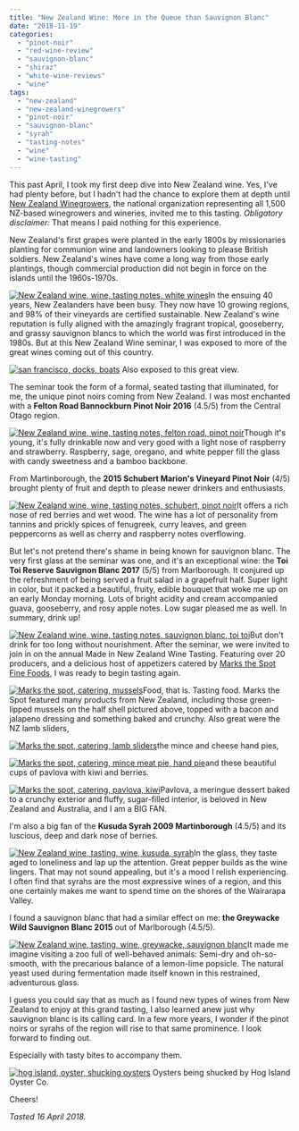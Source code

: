 ```yaml
---
title: "New Zealand Wine: More in the Queue than Sauvignon Blanc"
date: "2018-11-19"
categories:
  - "pinot-noir"
  - "red-wine-review"
  - "sauvignon-blanc"
  - "shiraz"
  - "white-wine-reviews"
  - "wine"
tags:
  - "new-zealand"
  - "new-zealand-winegrowers"
  - "pinot-noir"
  - "sauvignon-blanc"
  - "syrah"
  - "tasting-notes"
  - "wine"
  - "wine-tasting"
---
```


This past April, I took my first deep dive into New Zealand wine. Yes, I've had plenty before, but I hadn't had the chance to explore them at depth until [New Zealand Winegrowers,](https://www.nzwine.com/) the national organization representing all 1,500 NZ-based winegrowers and wineries, invited me to this tasting. _Obligatory disclaimer:_ That means I paid nothing for this experience.

New Zealand's first grapes were planted in the early 1800s by missionaries planting for communion wine and landowners looking to please British soldiers. New Zealand's wines have come a long way from those early plantings, though commercial production did not begin in force on the islands until the 1960s-1970s.

[![New Zealand wine, wine, tasting notes, white wines](http://s3.amazonaws.com/thegourmez-wpmedia/2018/09/IMG_20180416_111429_309-500x500.jpg)](http://s3.amazonaws.com/thegourmez-wpmedia/2018/09/IMG_20180416_111429_309.jpg)In the ensuing 40 years, New Zealanders have been busy. They now have 10 growing regions, and 98% of their vineyards are certified sustainable. New Zealand's wine reputation is fully aligned with the amazingly fragrant tropical, gooseberry, and grassy sauvignon blancs to which the world was first introduced in the 1980s. But at this New Zealand Wine seminar, I was exposed to more of the great wines coming out of this country.




<div class="caption">

[![san francisco, docks, boats](http://s3.amazonaws.com/thegourmez-wpmedia/2018/09/IMG_20180416_130759-500x375.jpg)](http://s3.amazonaws.com/thegourmez-wpmedia/2018/09/IMG_20180416_130759.jpg) Also exposed to this great view.</div>


The seminar took the form of a formal, seated tasting that illuminated, for me, the unique pinot noirs coming from New Zealand. I was most enchanted with a **Felton Road Bannockburn Pinot Noir 2016** (4.5/5) from the Central Otago region.

[![New Zealand wine, wine, tasting notes, felton road, pinot noir](http://s3.amazonaws.com/thegourmez-wpmedia/2018/09/IMG_20180416_130639-382x500.jpg)](http://s3.amazonaws.com/thegourmez-wpmedia/2018/09/IMG_20180416_130639.jpg)Though it's young, it's fully drinkable now and very good with a light nose of raspberry and strawberry. Raspberry, sage, oregano, and white pepper fill the glass with candy sweetness and a bamboo backbone.

From Martinborough, the **2015 Schubert Marion's Vineyard Pinot Noir** (4/5) brought plenty of fruit and depth to please newer drinkers and enthusiasts.

[![New Zealand wine, wine, tasting notes, schubert, pinot noir](http://s3.amazonaws.com/thegourmez-wpmedia/2018/09/IMG_20180416_130644-445x500.jpg)](http://s3.amazonaws.com/thegourmez-wpmedia/2018/09/IMG_20180416_130644.jpg)It offers a rich nose of red berries and wet wood. The wine has a lot of personality from tannins and prickly spices of fenugreek, curry leaves, and green peppercorns as well as cherry and raspberry notes overflowing.

But let's not pretend there's shame in being known for sauvignon blanc. The very first glass at the seminar was one, and it's an exceptional wine: the **Toi Toi Reserve Sauvignon Blanc 2017** (5/5) from Marlborough. It conjured up the refreshment of being served a fruit salad in a grapefruit half. Super light in color, but it packed a beautiful, fruity, edible bouquet that woke me up on an early Monday morning. Lots of bright acidity and cream accompanied guava, gooseberry, and rosy apple notes. Low sugar pleased me as well. In summary, drink up!

[![New Zealand wine, wine, tasting notes, sauvignon blanc, toi toi](http://s3.amazonaws.com/thegourmez-wpmedia/2018/09/IMG_20180416_130607-379x500.jpg)](http://s3.amazonaws.com/thegourmez-wpmedia/2018/09/IMG_20180416_130607.jpg)But don't drink for too long without nourishment. After the seminar, we were invited to join in on the annual Made in New Zealand Wine Tasting. Featuring over 20 producers, and a delicious host of appetizers catered by [Marks the Spot Fine Foods](https://www.marksthespotfinefood.com/), I was ready to begin tasting again.

[![Marks the spot, catering, mussels](http://s3.amazonaws.com/thegourmez-wpmedia/2018/09/LRM_EXPORT_20180416_155305-432x500.jpg)](http://s3.amazonaws.com/thegourmez-wpmedia/2018/09/LRM_EXPORT_20180416_155305.jpg)Food, that is. Tasting food. Marks the Spot featured many products from New Zealand, including those green-lipped mussels on the half shell pictured above, topped with a bacon and jalapeno dressing and something baked and crunchy. Also great were the NZ lamb sliders,

[![Marks the spot, catering, lamb sliders](http://s3.amazonaws.com/thegourmez-wpmedia/2018/09/LRM_EXPORT_20180416_155644-500x500.jpg)](http://s3.amazonaws.com/thegourmez-wpmedia/2018/09/LRM_EXPORT_20180416_155644.jpg)the mince and cheese hand pies,

[![Marks the spot, catering, mince meat pie, hand pie](http://s3.amazonaws.com/thegourmez-wpmedia/2018/09/LRM_EXPORT_20180416_155112-375x500.jpg)](http://s3.amazonaws.com/thegourmez-wpmedia/2018/09/LRM_EXPORT_20180416_155112.jpg)and these beautiful cups of pavlova with kiwi and berries.

[![Marks the spot, catering, pavlova, kiwi](http://s3.amazonaws.com/thegourmez-wpmedia/2018/09/LRM_EXPORT_20180416_154947-375x500.jpg)](http://s3.amazonaws.com/thegourmez-wpmedia/2018/09/LRM_EXPORT_20180416_154947.jpg)Pavlova, a meringue dessert baked to a crunchy exterior and fluffy, sugar-filled interior, is beloved in New Zealand and Australia, and I am a BIG FAN.

I'm also a big fan of the **Kusuda Syrah 2009 Martinborough** (4.5/5) and its luscious, deep and dark nose of berries.

[![New Zealand wine, tasting, wine, kusuda, syrah](http://s3.amazonaws.com/thegourmez-wpmedia/2018/09/IMG_20180416_141753-402x500.jpg)](http://s3.amazonaws.com/thegourmez-wpmedia/2018/09/IMG_20180416_141753.jpg)In the glass, they taste aged to loneliness and lap up the attention. Great pepper builds as the wine lingers. That may not sound appealing, but it's a mood I relish experiencing. I often find that syrahs are the most expressive wines of a region, and this one certainly makes me want to spend time on the shores of the Wairarapa Valley.

I found a sauvignon blanc that had a similar effect on me: **the Greywacke Wild Sauvignon Blanc 2015** out of Marlborough (4.5/5).

[![New Zealand wine, tasting, wine, greywacke, sauvignon blanc](http://s3.amazonaws.com/thegourmez-wpmedia/2018/09/IMG_20180416_140525-404x500.jpg)](http://s3.amazonaws.com/thegourmez-wpmedia/2018/09/IMG_20180416_140525.jpg)It made me imagine visiting a zoo full of well-behaved animals: Semi-dry and oh-so-smooth, with the precarious balance of a lemon-lime popsicle. The natural yeast used during fermentation made itself known in this restrained, adventurous glass.

I guess you could say that as much as I found new types of wines from New Zealand to enjoy at this grand tasting, I also learned anew just why sauvignon blanc is its calling card. In a few more years, I wonder if the pinot noirs or syrahs of the region will rise to that same prominence. I look forward to finding out.

Especially with tasty bites to accompany them.




<div class="caption">

[![hog island, oyster, shucking oysters](http://s3.amazonaws.com/thegourmez-wpmedia/2018/09/IMG_20180416_133426-333x500.jpg)](http://s3.amazonaws.com/thegourmez-wpmedia/2018/09/IMG_20180416_133426.jpg) Oysters being shucked by Hog Island Oyster Co.</div>


Cheers!

_Tasted 16 April 2018._
